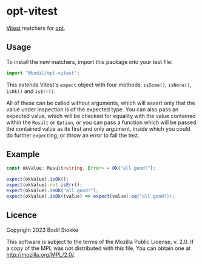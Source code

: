 # opt-vitest

[Vitest](https://vitest.dev/) matchers for [opt](https://github.com/bodil/opt).

## Usage

To install the new matchers, import this package into your test file:

```typescript
import "@bodil/opt-vitest";
```

This extends Vitest's `expect` object with four methods: `isSome()`, `isNone()`,
`isOk()` and `isErr()`.

All of these can be called without arguments, which will assert only that the
value under inspection is of the expected type. You can also pass an expected
value, which will be checked for equality with the value contained within the
`Result` or `Option`, or you can pass a function which will be passed the
contained value as its first and only argument, inside which you could do
further `expect`ing, or throw an error to fail the test.

## Example

```typescript
const okValue: Result<string, Error> = Ok("all good!");

expect(okValue).isOk();
expect(okValue).not.isErr();
expect(okValue).isOk("all good!");
expect(okValue).isOk((value) => expect(value).eq("all good!));
```

## Licence

Copyright 2023 Bodil Stokke

This software is subject to the terms of the Mozilla Public License, v. 2.0. If
a copy of the MPL was not distributed with this file, You can obtain one at
<http://mozilla.org/MPL/2.0/>.
